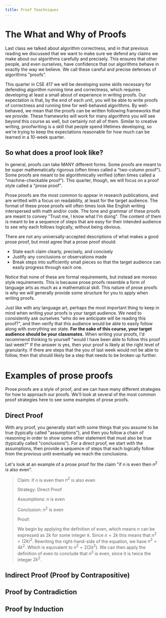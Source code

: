 ```yaml
---
title: Proof Teachniques
...
```


# The What and Why of Proofs

Last class we talked about algorithm correctness, and in that previous reading we discussed that we want to make sure we defend any claims we make about our algorithms carefully and precisely. This ensures that other people, and even ourselves, have confidence that our algorithms behave in exactly the way we believe. We call these careful and precise defenses of algorithms "proofs". 

This quarter in CSE 417 we will be developing some skills necessary for defending algorithm running time and correctness, which requires developing at least a small about of experience in writing proofs. Our expectation is that, by the end of each unit, you will be able to write proofs of correctness and running time for well-behaved algorithms. By well-behaved, we mean that the proofs can be written following frameworks that we provide. These frameworks will work for many algorithms you will see beyond this course as well, but certainly not all of them. Similar to creative writing, proofwriting is a skill that people spend lifetimes developing, so we're trying to keep the expectations reasonable for how much can be learned in a 10-week quarter.

## So what does a proof look like?

In general, proofs can take MANY different forms. Some proofs are meant to be super mathematically rigorous (often times called a "two-column proof"). Some proofs are meant to be algorithmically verified (often times called a "machine-checkable proof"). This quarter, though, we will focus on a proof style called a "prose proof". 

Prose proofs are the most common to appear in research publications, and are writted with a focus on readability, at least for the target audience. The format of these prose proofs will often times look like English writing interspersed with math and/or code. The tone and grammar of these proofs are meant to convey "Trust me, I know what I'm doing". The content of them is meant to be a sequence of steps that are easy for their intended audience to see why each follows logically, without being obvious. 

There are not any universally-accepted descriptions of what makes a good prose proof, but most agree that a prose proof should:

- State each claim clearly, precisely, and concisely
- Justify any conclusions or observations made
- Break steps into sufficiently small pieces so that the target audience can easily progress through each one.

Notice that none of these are formal requirements, but instead are moreso style requirements. This is because prose proofs resemble a form of language arts as much as a mathematical skill. This nature of prose proofs is why we will generally provide some structure for you to apply when writing proofs.

Just like with any language art, perhaps the most important thing to keep in mind when writing your proofs is your target audience. We need to consistently ask ourselves "who do we anticipate will be reading this proof?", and then verify that this audience would be able to easily follow along with everything we state. **For the sake of this course, your target audience should be your classmates.** When writing your proofs, I'd recommend thinking to yourself "would I have been able to follow this proof last week?" If the answer is yes, then your proof is likely at the right level of granularity. If there are steps that the you of last week would not be able to follow, then that should likely be a step that needs to be broken up further.

# Examples of prose proofs

Prose proofs are a style of proof, and we can have many different strategies for how to approach our proofs. We'll look at several of the most common proof strategies here to see some examples of prose proofs.

## Direct Proof

With any proof, you generally start with some things that you assume to be true (typically called "assumptions"), and then you follow a chain of reasoning in order to show some other statement that must also be true (typically called "conclusions"). For a direct proof, we start with the assumptions, then provide a sequence of steps that each logically follow from the previous until eventually we reach the conclusions.

Let's look at an example of a prose proof for the claim "if $n$ is even then $n^2$ is also even".

> Claim: if $n$ is even then $n^2$ is also even
>
> Strategy: Direct Proof
>
> Assumptions: $n$ is even
>
> Conclusion: $n^2$ is even
> 
> Proof:
>
> We begin by applying the definition of even, which means $n$ can be expressed as $2k$ for some integer $k$. Since $n=2k$ this means that $n^2 = (2k)^2$. Rewriting the right-hand-side of the equation, we have $n^2 = 4k^2$. Which is equivalent to $n^2 = 2(2k^2)$. We can then apply the definition of even to conclude that $n^2$ is even, since it is twice the integer $2k^2$.


## Indirect Proof (Proof by Contrapositive)

## Proof by Contradiction

## Proof by Induction
